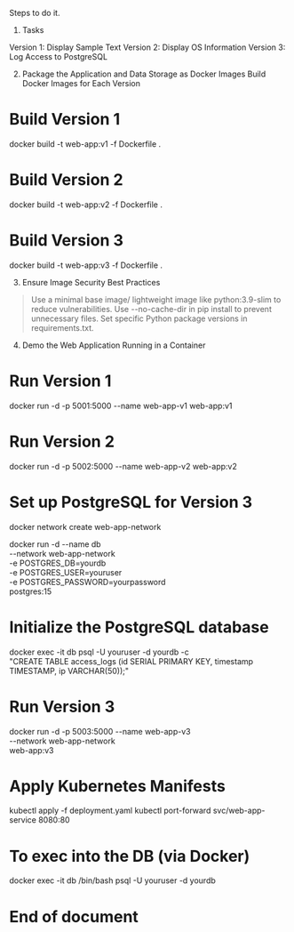 Steps to do it.

1. Tasks

Version 1: Display Sample Text
Version 2: Display OS Information
Version 3: Log Access to PostgreSQL

2. Package the Application and Data Storage as Docker Images
Build Docker Images for Each Version

# Build Version 1
docker build -t web-app:v1 -f Dockerfile .
# Build Version 2
docker build -t web-app:v2 -f Dockerfile .
# Build Version 3
docker build -t web-app:v3 -f Dockerfile .

3. Ensure Image Security Best Practices
> Use a minimal base image/ lightweight image like python:3.9-slim to reduce vulnerabilities.
> Use --no-cache-dir in pip install to prevent unnecessary files.
> Set specific Python package versions in requirements.txt.

4. Demo the Web Application Running in a Container

# Run Version 1
docker run -d -p 5001:5000 --name web-app-v1 web-app:v1
# Run Version 2
docker run -d -p 5002:5000 --name web-app-v2 web-app:v2
# Set up PostgreSQL for Version 3
docker network create web-app-network

docker run -d --name db \
  --network web-app-network \
  -e POSTGRES_DB=yourdb \
  -e POSTGRES_USER=youruser \
  -e POSTGRES_PASSWORD=yourpassword \
  postgres:15

# Initialize the PostgreSQL database
docker exec -it db psql -U youruser -d yourdb -c \
  "CREATE TABLE access_logs (id SERIAL PRIMARY KEY, timestamp TIMESTAMP, ip VARCHAR(50));"

# Run Version 3
docker run -d -p 5003:5000 --name web-app-v3 \
  --network web-app-network \
  web-app:v3

# Apply Kubernetes Manifests
kubectl apply -f deployment.yaml
kubectl port-forward svc/web-app-service 8080:80

# To exec into the DB (via Docker)
docker exec -it db /bin/bash
psql -U youruser -d yourdb

# End of document